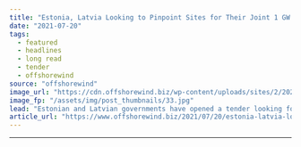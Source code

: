 ```yaml
---
title: "Estonia, Latvia Looking to Pinpoint Sites for Their Joint 1 GW Offshore Wind Project"
date: "2021-07-20"
tags: 
  - featured
  - headlines
  - long read
  - tender
  - offshorewind
source: "offshorewind"
image_url: "https://cdn.offshorewind.biz/wp-content/uploads/sites/2/2021/07/20165003/MHI-Vestas_illustration.jpg"
image_fp: "/assets/img/post_thumbnails/33.jpg"
lead: "Estonian and Latvian governments have opened a tender looking for services that will lead"
article_url: "https://www.offshorewind.biz/2021/07/20/estonia-latvia-looking-to-pinpoint-sites-for-their-joint-1-gw-offshore-wind-project/"
---
```


---
